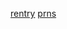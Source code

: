 <p align="center">
 
[rentry](https://rentry.co/charchar) [prns](https://pronouns.cc/@charlotteemily)
</p>
